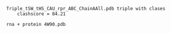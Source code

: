 
    Triple_tSW_tHS_CAU_rpr_ABC_ChainAAll.pdb triple with clases
        clashscore = 84.21
        
    rna + protein 4W90.pdb
